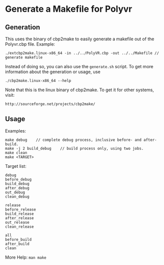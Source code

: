 # Generate a Makefile for Polyvr

## Generation

This uses the binary of cbp2make to easily generate a makefile out of the Polyvr.cbp file. Example:

    ./extcbp2make.linux-x86_64 -in ../../PolyVR.cbp -out ../../Makefile	// generate makefile

Instead of doing so, you can also use the `generate.sh` script.
To get more information about the generation or usage, use

    ./cbp2make.linux-x86_64 --help

Note that this is the linux binary of cbp2make. To get it for other systems, visit:

    http://sourceforge.net/projects/cbp2make/

## Usage

Examples:

    make debug    // complete debug process, inclusive before- and after-build.
    make -j 2 build_debug    // build process only, using two jobs.
    make clean
    make <TARGET>

Target list:

    debug
    before_debug
    build_debug
    after_debug
    out_debug
    clean_debug

    release
    before_release
    build_release
    after_release
    out_release
    clean_release

    all
    before_build
    after_build
    clean

More Help: `man make`
